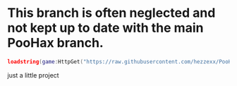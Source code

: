 # This branch is often neglected and not kept up to date with the main PooHax branch.
```lua
loadstring(game:HttpGet("https://raw.githubusercontent.com/hezzexx/PooHax/beta/loader.lua",true))()
```
just a little project
